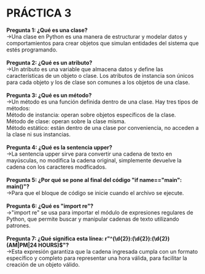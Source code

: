 # **PRÁCTICA 3**

**Pregunta 1: ¿Qué es una clase?**<br>
->Una clase en Python es una manera de estructurar y modelar datos y comportamientos para crear objetos que simulan entidades del sistema que estés programando.<br><br>
**Pregunta 2: ¿Qué es un atributo?**<br>
->Un atributo es una variable que almacena datos y define las características de un objeto o clase. Los atributos de instancia son únicos para cada objeto y los de clase son comunes a los objetos de una clase.<br><br>
**Pregunta 3: ¿Qué es un método?**<br>
->Un método es una función definida dentro de una clase. Hay tres tipos de métodos:<br>
    Método de instancia: operan sobre objetos específicos de la clase.<br>
    Método de clase: operan sobre la clase misma.<br>
    Método estático: están dentro de una clase por conveniencia, no acceden a la clase ni sus instancias.<br><br>
**Pregunta 4: ¿Qué es la sentencia upper?**<br>
->La sentencia upper sirve para convertir una cadena de texto en mayúsculas, no modifica la cadena original, simplemente devuelve la cadena con los caracteres modficados.<br><br>
**Pregunta 5: ¿Por qué se pone al final del código "if __name__=="__main__": main()"?**<br>
->Para que el bloque de código se inicie cuando el archivo se ejecute.<br><br>
**Pregunta 6: ¿Qué es "import re"?**<br>
->"import  re" se usa para importar el módulo de expresiones regulares de Python, que permite buscar y manipular cadenas de texto utilizando patrones.<br><br>
**Pregunta 7: ¿Qué significa esta línea: r"^(\d{2}):(\d{2}):(\d{2}) (AM|PM|24 HOURS)$"?**<br>
->Esta expresión garantiza que la cadena ingresada cumpla con un formato específico y completo para representar una hora válida, para facilitar la creación de un objeto válido.<br><br>
